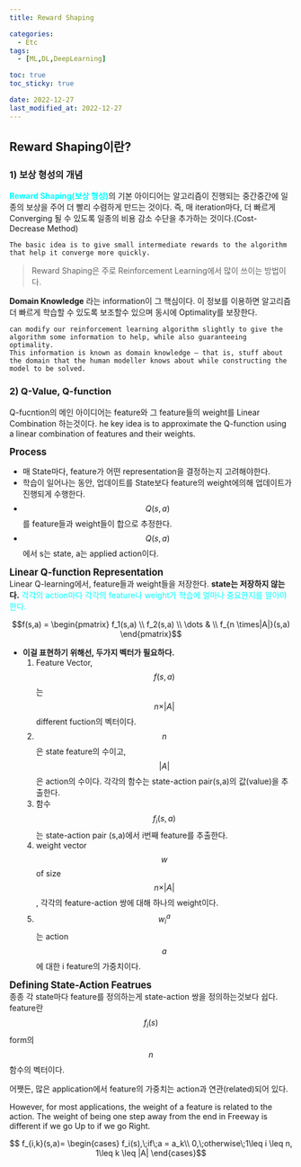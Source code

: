 ```yaml
---
title: Reward Shaping

categories: 
  - Etc
tags:
  - [ML,DL,DeepLearning]

toc: true
toc_sticky: true

date: 2022-12-27
last_modified_at: 2022-12-27 
---
```

## Reward Shaping이란?
### 1) 보상 형성의 개념
<span style = "color:aqua">**Reward Shaping(보상 형성)**</span>의 기본 아이디어는 알고리즘이 진행되는 중간중간에 일종의 보상을 주어 더 빨리 수렴하게 만드는 것이다.
즉, 매 iteration마다, 더 빠르게 Converging 될 수 있도록 일종의 비용 감소 수단을 추가하는 것이다.(Cost-Decrease Method)
```
The basic idea is to give small intermediate rewards to the algorithm that help it converge more quickly.
```

> Reward Shaping은 주로 Reinforcement Learning에서 많이 쓰이는 방법이다.

**Domain Knowledge** 라는 information이 그 핵심이다. 이 정보를 이용하면 알고리즘 더 빠르게 학습할 수 있도록 보조할수 있으며 동시에 Optimality를 보장한다.
```
can modify our reinforcement learning algorithm slightly to give the algorithm some information to help, while also guaranteeing optimality.
This information is known as domain knowledge — that is, stuff about the domain that the human modeller knows about while constructing the model to be solved.
```

### 2) Q-Value, Q-function
Q-fucntion의 메인 아이디어는 feature와 그 feature들의 weight를 Linear Combination 하는것이다.
he key idea is to approximate the Q-function using a linear combination of features and their weights.

<span style = "font-size:120%">**Process**</span>  
- 매 State마다, feature가 어떤 representation을 결정하는지 고려해야한다.
- 학습이 일어나는 동안, 업데이트를 State보다 feature의 weight에의해 업데이트가 진행되게 수행한다.
- $$Q(s,a)$$를 feature들과 weight들이 합으로 추정한다. 
- $$Q(s,a)$$에서 s는 state, a는 applied action이다.

<span style = "font-size:120%">**Linear Q-function Representation**</span>    
Linear Q-learning에서, feature들과 weight들을 저장한다. **state는 저장하지 않는다.** <span style = "color:aqua">각각의 action마다
각각의 feature나 weight가 학습에 얼마나 중요한지를 알아야 한다.</span>

<center>$$f(s,a) =
\begin{pmatrix}
f_1(s,a) \\
f_2(s,a) \\
\dots  & \\
f_{n \times|A|}(s,a) 
\end{pmatrix}$$</center>

- **이걸 표현하기 위해선, 두가지 벡터가 필요하다.**
  1. Feature Vector, $$f(s,a)$$는 $$n \times \vert A \vert$$ different fuction의 벡터이다.   
  2. $$n$$은 state feature의 수이고, $$\vert A \vert$$은 action의 수이다. 각각의 함수는 state-action pair(s,a)의 값(value)을 추출한다.  
  3. 함수 $$f_i(s,a)$$는 state-action pair (s,a)에서 i번째 feature를 추출한다.    
  4. weight vector $$w$$ of size $$n \times \vert A \vert$$, 각각의 feature-action 쌍에 대해 하나의 weight이다.  
  5. $$w_i^a$$는 action $$a$$에 대한 i feature의 가중치이다.  

<span style = "font-size:120%">**Defining State-Action Featrues**</span>   
종종 각 state마다 feature를 정의하는게 state-action 쌍을 정의하는것보다 쉽다. feature란 $$f_i(s)$$form의 $$n$$함수의 벡터이다.

어쨋든, 많은 application에서 feature의 가중치는 action과 연관(related)되어 있다.

However, for most applications, the weight of a feature is related to the action.
The weight of being one step away from the end in Freeway is different if we go Up to if we go Right.
<center>$$ f_{i,k}(s,a)=
\begin{cases}
f_i(s),\;if\;a = a_k\\
0,\;otherwise\;1\leq i \leq n, 1\leq k \leq |A|
\end{cases}$$</center>
